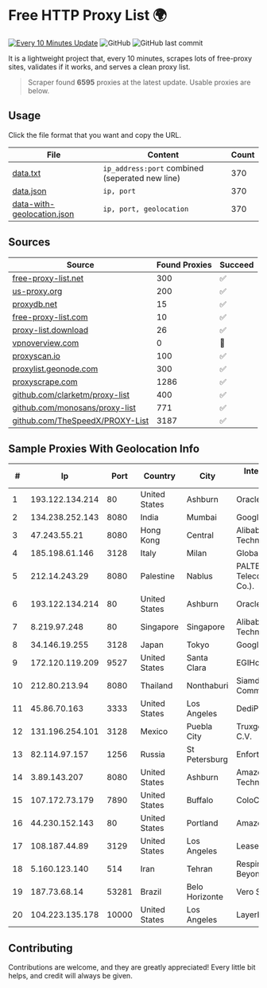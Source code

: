 
# Free HTTP Proxy List 🌍

[![Every 10 Minutes Update](https://github.com/mertguvencli/http-proxy-list/actions/workflows/main.yml/badge.svg?branch=main)](https://github.com/mertguvencli/http-proxy-list/actions/workflows/main.yml)
![GitHub](https://img.shields.io/github/license/mertguvencli/http-proxy-list)
![GitHub last commit](https://img.shields.io/github/last-commit/mertguvencli/http-proxy-list)

It is a lightweight project that, every 10 minutes, scrapes lots of free-proxy sites, validates if it works, and serves a clean proxy list.


> Scraper found **6595** proxies at the latest update. Usable proxies are below.

## Usage

Click the file format that you want and copy the URL.


|File|Content|Count|
|----|-------|-----|
|[data.txt](https://raw.githubusercontent.com/mertguvencli/http-proxy-list/main/proxy-list/data.txt)|`ip_address:port` combined (seperated new line)|370|
|[data.json](https://raw.githubusercontent.com/mertguvencli/http-proxy-list/main/proxy-list/data.json)|`ip, port`|370|
|[data-with-geolocation.json](https://raw.githubusercontent.com/mertguvencli/http-proxy-list/main/proxy-list/data-with-geolocation.json)|`ip, port, geolocation`|370|

## Sources

|Source|Found Proxies|Succeed|
|------|-------------|-------|
|[free-proxy-list.net](https://free-proxy-list.net)|300|✅|
|[us-proxy.org](https://www.us-proxy.org)|200|✅|
|[proxydb.net](http://proxydb.net)|15|✅|
|[free-proxy-list.com](https://free-proxy-list.com/?page=&port=&type%5B%5D=http&type%5B%5D=https&up_time=0&search=Search)|10|✅|
|[proxy-list.download](https://www.proxy-list.download/HTTP)|26|✅|
|[vpnoverview.com](https://vpnoverview.com/privacy/anonymous-browsing/free-proxy-servers)|0|🚫|
|[proxyscan.io](https://www.proxyscan.io)|100|✅|
|[proxylist.geonode.com](https://proxylist.geonode.com/api/proxy-list?limit=300&page=1&sort_by=lastChecked&sort_type=desc&protocols=http,https)|300|✅|
|[proxyscrape.com](https://api.proxyscrape.com/v2/?request=displayproxies&protocol=http&timeout=10000&country=all&ssl=all&anonymity=all)|1286|✅|
|[github.com/clarketm/proxy-list](https://raw.githubusercontent.com/clarketm/proxy-list/master/proxy-list-raw.txt)|400|✅|
|[github.com/monosans/proxy-list](https://raw.githubusercontent.com/monosans/proxy-list/main/proxies/http.txt)|771|✅|
|[github.com/TheSpeedX/PROXY-List](https://raw.githubusercontent.com/TheSpeedX/PROXY-List/master/http.txt)|3187|✅|


## Sample Proxies With Geolocation Info

|#|Ip|Port|Country|City|Internet Service Provider|
|-|--|----|-------|----|-------------------------|
|1|193.122.134.214|80|United States|Ashburn|Oracle Corporation|
|2|134.238.252.143|8080|India|Mumbai|Google LLC|
|3|47.243.55.21|8080|Hong Kong|Central|Alibaba (US) Technology Co., Ltd.|
|4|185.198.61.146|3128|Italy|Milan|Global Router LLC|
|5|212.14.243.29|8080|Palestine|Nablus|PALTEL (Palestine Telecommunications Co.).|
|6|193.122.134.214|80|United States|Ashburn|Oracle Corporation|
|7|8.219.97.248|80|Singapore|Singapore|Alibaba (US) Technology Co., Ltd.|
|8|34.146.19.255|3128|Japan|Tokyo|Google LLC|
|9|172.120.119.209|9527|United States|Santa Clara|EGIHosting|
|10|212.80.213.94|8080|Thailand|Nonthaburi|Siamdata Communication Co.|
|11|45.86.70.163|3333|United States|Los Angeles|DediPath|
|12|131.196.254.101|3128|Mexico|Puebla City|Truxgo S. R.L. de C.V.|
|13|82.114.97.157|1256|Russia|St Petersburg|Enforta-MSK|
|14|3.89.143.207|8080|United States|Ashburn|Amazon Technologies Inc.|
|15|107.172.73.179|7890|United States|Buffalo|ColoCrossing|
|16|44.230.152.143|80|United States|Portland|Amazon.com, Inc.|
|17|108.187.44.89|3129|United States|Los Angeles|Leaseweb USA, Inc.|
|18|5.160.123.140|514|Iran|Tehran|Respina Networks & Beyond PJSC|
|19|187.73.68.14|53281|Brazil|Belo Horizonte|Vero S.A|
|20|104.223.135.178|10000|United States|Los Angeles|LayerHost|



## Contributing

Contributions are welcome, and they are greatly appreciated! Every
little bit helps, and credit will always be given.

